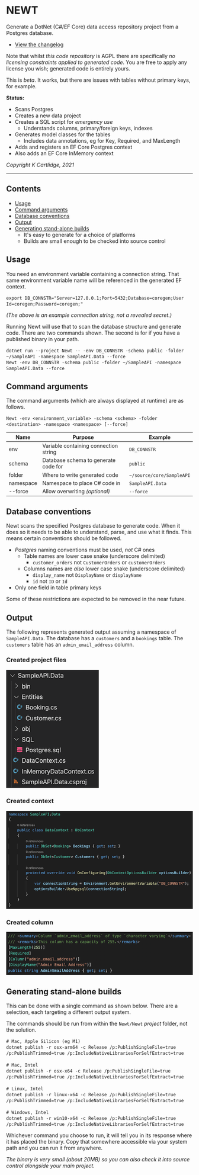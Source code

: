 # NEWT

Generate a DotNet (C#/EF Core) data access repository project from a Postgres database.

- [View the changelog](./CHANGELOG.md)

Note that whilst *this code repository* is AGPL there are specifically *no licensing constraints applied to generated code*.
You are free to apply any license you wish; generated code is entirely yours.

This is *beta*. It works, but there are issues with tables without primary keys, for example.

**Status:**

- Scans Postgres
- Creates a new data project
- Creates a SQL script for *emergency use*
  - Understands columns, primary/foreign keys, indexes
- Generates model classes for the tables
  - Includes data annotations, eg for Key, Required, and MaxLength
- Adds and registers an EF Core Postgres context
- Also adds an EF Core InMemory context

*Copyright K Cartlidge, 2021*

---

## Contents

- [Usage](#usage)
- [Command arguments](#command-arguments)
- [Database conventions](#database-conventions)
- [Output](#output)
- [Generating stand-alone builds](#generating-stand-alone-builds)
  - It's easy to generate for a choice of platforms
  - Builds are small enough to be checked into source control

## Usage

You need an environment variable containing a connection string.
That same environment variable name will be referenced in the generated EF context.

``` shell
export DB_CONNSTR="Server=127.0.0.1;Port=5432;Database=coregen;User Id=coregen;Password=coregen;"
```

*(The above is an example connection string, not a revealed secret.)*

Running Newt will use that to scan the database structure and generate code.
There are two commands shown. The second is for if you have a published binary in your path.

``` shell
dotnet run --project Newt -- -env DB_CONNSTR -schema public -folder ~/SampleAPI -namespace SampleAPI.Data --force
Newt -env DB_CONNSTR -schema public -folder ~/SampleAPI -namespace SampleAPI.Data --force
```

## Command arguments

The command arguments (which are always displayed at runtime) are as follows.

``` shell
Newt -env <environment_variable> -schema <schema> -folder <destination> -namespace <namespace> [--force]
```

| Name      | Purpose                               | Example                   |
|-----------|---------------------------------------|---------------------------|
| env       | Variable containing connection string | `DB_CONNSTR`              |
| schema    | Database schema to generate code for  | `public`                  |
| folder    | Where to write generated code         | `~/source/core/SampleAPI` |
| namespace | Namespace to place C# code in         | `SampleAPI.Data`          |
| --force   | Allow overwriting *(optional)*        | `--force`                 |

## Database conventions

Newt scans the specified Postgres database to generate code.
When it does so it needs to be able to understand, parse, and use what it finds.
This means certain conventions should be followed.

- *Postgres* naming conventions must be used, *not* C# ones
    - Table names are lower case snake (underscore delimited)
        - `customer_orders` not `CustomerOrders` or `customerOrders`
    - Columns names are *also* lower case snake (underscore delimited)
        - `display_name` not `DisplayName` or `displayName`
        - `id` not `ID` or `Id`
- Only one field in table primary keys

Some of these restrictions are expected to be removed in the near future.

## Output

The following represents generated output assuming a namespace of `SampleAPI.Data`.
The database has a `customers` and a `bookings` table.
The `customers` table has an `admin_email_address` column.

### Created project files

![created project](./created-project.png)

### Created context

![created context](./created-context.png)

### Created column

![created column](./created-column.png)

## Generating stand-alone builds

This can be done with a single command as shown below.
There are a selection, each targeting a different output system.

The commands should be run from within the `Newt/Newt` *project* folder, not the solution.

``` shell
# Mac, Apple Silicon (eg M1)
dotnet publish -r osx-arm64 -c Release /p:PublishSingleFile=true /p:PublishTrimmed=true /p:IncludeNativeLibrariesForSelfExtract=true

# Mac, Intel
dotnet publish -r osx-x64 -c Release /p:PublishSingleFile=true /p:PublishTrimmed=true /p:IncludeNativeLibrariesForSelfExtract=true

# Linux, Intel
dotnet publish -r linux-x64 -c Release /p:PublishSingleFile=true /p:PublishTrimmed=true /p:IncludeNativeLibrariesForSelfExtract=true

# Windows, Intel
dotnet publish -r win10-x64 -c Release /p:PublishSingleFile=true /p:PublishTrimmed=true /p:IncludeNativeLibrariesForSelfExtract=true
```

Whichever command you choose to run, it will tell you in its response where it has placed the binary.
Copy that somewhere accessible via your system path and you can run it from anywhere.

*The binary is very small (about 20MB) so you can also check it into source control alongside your main project.*

